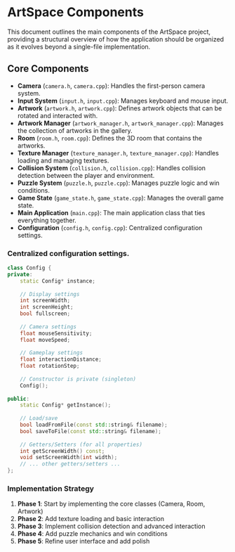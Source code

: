 # ArtSpace Components

This document outlines the main components of the ArtSpace project, providing a structural overview of how the application should be organized as it evolves beyond a single-file implementation.

## Core Components

- **Camera** (`camera.h`, `camera.cpp`): Handles the first-person camera system.
- **Input System** (`input.h`, `input.cpp`): Manages keyboard and mouse input.
- **Artwork** (`artwork.h`, `artwork.cpp`): Defines artwork objects that can be rotated and interacted with.
- **Artwork Manager** (`artwork_manager.h`, `artwork_manager.cpp`): Manages the collection of artworks in the gallery.
- **Room** (`room.h`, `room.cpp`): Defines the 3D room that contains the artworks.
- **Texture Manager** (`texture_manager.h`, `texture_manager.cpp`): Handles loading and managing textures.
- **Collision System** (`collision.h`, `collision.cpp`): Handles collision detection between the player and environment.
- **Puzzle System** (`puzzle.h`, `puzzle.cpp`): Manages puzzle logic and win conditions.
- **Game State** (`game_state.h`, `game_state.cpp`): Manages the overall game state.
- **Main Application** (`main.cpp`): The main application class that ties everything together.
- **Configuration** (`config.h`, `config.cpp`): Centralized configuration settings.

### Centralized configuration settings.

```cpp
class Config {
private:
    static Config* instance;
    
    // Display settings
    int screenWidth;
    int screenHeight;
    bool fullscreen;
    
    // Camera settings
    float mouseSensitivity;
    float moveSpeed;
    
    // Gameplay settings
    float interactionDistance;
    float rotationStep;
    
    // Constructor is private (singleton)
    Config();
    
public:
    static Config* getInstance();
    
    // Load/save
    bool loadFromFile(const std::string& filename);
    bool saveToFile(const std::string& filename);
    
    // Getters/Setters (for all properties)
    int getScreenWidth() const;
    void setScreenWidth(int width);
    // ... other getters/setters ...
};
```

### Implementation Strategy

1. **Phase 1**: Start by implementing the core classes (Camera, Room, Artwork)
2. **Phase 2**: Add texture loading and basic interaction
3. **Phase 3**: Implement collision detection and advanced interaction
4. **Phase 4**: Add puzzle mechanics and win conditions
5. **Phase 5**: Refine user interface and add polish